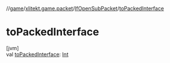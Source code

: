 //[game](../../../index.md)/[xlitekt.game.packet](../index.md)/[IfOpenSubPacket](index.md)/[toPackedInterface](to-packed-interface.md)

# toPackedInterface

[jvm]\
val [toPackedInterface](to-packed-interface.md): [Int](https://kotlinlang.org/api/latest/jvm/stdlib/kotlin/-int/index.html)

